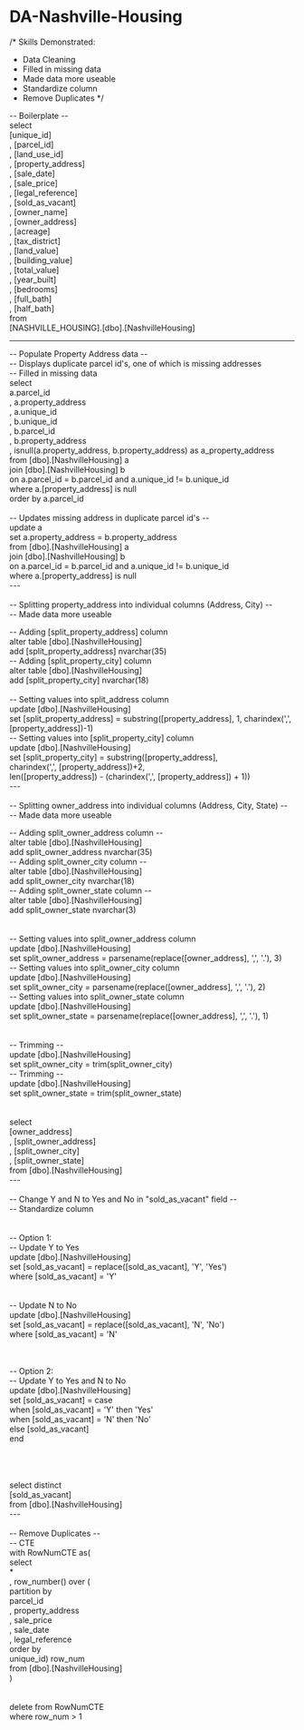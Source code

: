 # DA-Nashville-Housing

/*
Skills Demonstrated:
- Data Cleaning
- Filled in missing data
- Made data more useable
- Standardize column
- Remove Duplicates
*/

-- Boilerplate -- <br>
select <br>
	  [unique_id] <br>
    , [parcel_id] <br>
    , [land_use_id] <br>
    , [property_address] <br>
    , [sale_date] <br>
    , [sale_price] <br>
    , [legal_reference] <br>
    , [sold_as_vacant] <br>
    , [owner_name] <br>
    , [owner_address] <br>
    , [acreage] <br>
    , [tax_district] <br>
    , [land_value] <br>
    , [building_value] <br>
    , [total_value] <br>
    , [year_built] <br>
    , [bedrooms] <br>
    , [full_bath] <br>
    , [half_bath] <br>
from <br>
	  [NASHVILLE_HOUSING].[dbo].[NashvilleHousing] <br>

---
-- Populate Property Address data -- <br>
-- Displays duplicate parcel id's, one of which is missing addresses <br>
-- Filled in missing data <br>
select <br>
	  a.parcel_id <br>
	, a.property_address <br>
	, a.unique_id <br>
	, b.unique_id <br>
	, b.parcel_id <br>
	, b.property_address <br>
	, isnull(a.property_address, b.property_address) as a_property_address <br>
from [dbo].[NashvilleHousing] a <br>
join [dbo].[NashvilleHousing] b <br>
on a.parcel_id = b.parcel_id and a.unique_id != b.unique_id <br>
where a.[property_address] is null <br>
order by a.parcel_id <br>
<br>
-- Updates missing address in duplicate parcel id's -- <br>
update a <br>
set a.property_address = b.property_address <br>
	from [dbo].[NashvilleHousing] a <br>
	join [dbo].[NashvilleHousing] b <br>
	on a.parcel_id = b.parcel_id and a.unique_id != b.unique_id <br>
	where a.[property_address] is null <br>
--- <br> <br>
-- Splitting property_address into individual columns (Address, City) -- <br>
-- Made data more useable <br>

-- Adding [split_property_address] column <br>
alter table [dbo].[NashvilleHousing] <br>
add [split_property_address] nvarchar(35) <br>
-- Adding [split_property_city] column <br>
alter table [dbo].[NashvilleHousing] <br>
add [split_property_city] nvarchar(18) <br>
<br>
-- Setting values into split_address column <br>
update [dbo].[NashvilleHousing] <br>
set [split_property_address] = substring([property_address], 1, charindex(',', [property_address])-1) <br>
-- Setting values into [split_property_city] column <br>
update [dbo].[NashvilleHousing] <br>
set [split_property_city] = substring([property_address], <br>
					charindex(',', [property_address])+2, <br>
					len([property_address]) - (charindex(',', [property_address]) + 1)) <br>
---<br><br>
-- Splitting owner_address into individual columns (Address, City, State) -- <br>
-- Made data more useable <br>

-- Adding split_owner_address column -- <br>
alter table [dbo].[NashvilleHousing]<br>
add split_owner_address nvarchar(35)<br>
-- Adding split_owner_city column --<br>
alter table [dbo].[NashvilleHousing]<br>
add split_owner_city nvarchar(18)<br>
-- Adding split_owner_state column --<br>
alter table [dbo].[NashvilleHousing]<br>
add split_owner_state nvarchar(3)<br>
<br><br>
-- Setting values into split_owner_address column<br>
update [dbo].[NashvilleHousing]<br>
set split_owner_address = parsename(replace([owner_address], ',', '.'), 3)<br>
-- Setting values into split_owner_city column<br>
update [dbo].[NashvilleHousing]<br>
set split_owner_city = parsename(replace([owner_address], ',', '.'), 2)<br>
-- Setting values into split_owner_state column<br>
update [dbo].[NashvilleHousing]<br>
set split_owner_state = parsename(replace([owner_address], ',', '.'), 1)<br>
<br><br>
-- Trimming --<br>
update [dbo].[NashvilleHousing]<br>
set split_owner_city = trim(split_owner_city)<br>
-- Trimming --<br>
update [dbo].[NashvilleHousing]<br>
set split_owner_state = trim(split_owner_state)<br>
<br><br>
select<br>
	  [owner_address]<br>
	, [split_owner_address]<br>
	, [split_owner_city]<br>
	, [split_owner_state]<br>
from [dbo].[NashvilleHousing]<br>
---<br><br>
-- Change Y and N to Yes and No in "sold_as_vacant" field --<br>
-- Standardize column<br>
<br><br>
-- Option 1:<br>
	-- Update Y to Yes<br>
	update [dbo].[NashvilleHousing]<br>
	set [sold_as_vacant] = replace([sold_as_vacant], 'Y', 'Yes')<br>
	where [sold_as_vacant] = 'Y'<br>
<br><br>
	-- Update N to No<br>
	update [dbo].[NashvilleHousing]<br>
	set [sold_as_vacant] = replace([sold_as_vacant], 'N', 'No')<br>
	where [sold_as_vacant] = 'N'<br>
<br><br>

-- Option 2:<br>
	-- Update Y to Yes and N to No<br>
	update [dbo].[NashvilleHousing]<br>
	set [sold_as_vacant] = case<br>
							when [sold_as_vacant] = 'Y' then 'Yes'<br>
							when [sold_as_vacant] = 'N' then 'No'<br>
							else [sold_as_vacant]<br>
						   end<br>
		  
<br><br><br>
select distinct<br>
	  [sold_as_vacant]<br>
from [dbo].[NashvilleHousing]<br>
---<br><br>
-- Remove Duplicates --<br>
-- CTE<br>
with RowNumCTE as(<br>
	select<br>
		  *<br>
		, row_number() over (<br>
			partition by<br>
				  parcel_id<br>
				, property_address<br>
				, sale_price<br>
				, sale_date<br>
				, legal_reference<br>
			order by<br>
				  unique_id) row_num<br>
	from [dbo].[NashvilleHousing]<br>
)<br>
<br><br>
delete from RowNumCTE<br>
where row_num > 1<br>
